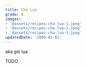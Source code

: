 ```yaml
---
title: Chả Lụa
grade: B
images:
- '@assets/recipes-cha-lua-1.jpeg'
- '@assets/recipes-cha-lua-2.jpeg'
- '@assets/recipes-cha-lua-3.jpeg'
updatedDate: '2000-01-01'
---
```

aka giò lụa

TODO